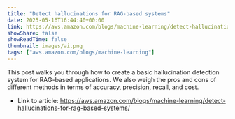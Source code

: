 ```yaml
---
title: "Detect hallucinations for RAG-based systems"
date: 2025-05-16T16:44:40+00:00
link: https://aws.amazon.com/blogs/machine-learning/detect-hallucinations-for-rag-based-systems/
showShare: false
showReadTime: false
thumbnail: images/ai.png
tags: ["aws.amazon.com/blogs/machine-learning"]
---
```

This post walks you through how to create a basic hallucination detection system for RAG-based applications. We also weigh the pros and cons of different methods in terms of accuracy, precision, recall, and cost.

- Link to article: https://aws.amazon.com/blogs/machine-learning/detect-hallucinations-for-rag-based-systems/